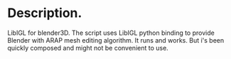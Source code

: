 # Description.

LibIGL for blender3D. The script uses LibIGL python binding to provide Blender with ARAP mesh editing algorithm.
It runs and works. But i's been quickly composed and might not be convenient to use.



